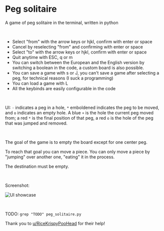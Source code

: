 # Peg solitaire
A game of peg solitaire in the terminal, written in python

<br>

- Select "from" with the arrow keys or hjkl, confirm with enter or space
- Cancel by reselecting "from" and confirming with enter or space
- Select "to" with the arrow keys or hjkl, confirm with enter or space
- Quit anytime with ESC, q or m
- You can switch between the European and the English version by switching a boolean in the code, a custom board is also possible.
- You can save a game with s or J, you can't save a game after selecting a peg, for technical reasons (I suck a programming)
- You can load a game with L
- All the keybinds are easily configurable in the code

<br>

UI: `·` indicates a peg in a hole, `*` emboldened indicates the peg to be moved,
and `o` indicates an empty hole. A blue `¤` is the hole the current peg moved from;
a red `*` is the final position of that peg, a red `o` is the hole of the peg that was jumped and removed.

<br>

The goal of the game is to empty the board except for one center peg.

To reach that goal you can move a piece. You can only move a piece by "jumping"
over another one, "eating" it in the process.

The destination must be empty.

<br>

Screenshot:

![UI showcase](https://gist.github.com/anakojm/f6ef6eba4160d95a59cfa3d500244051/raw/33848f36bfda2865ddaf2a5af69d1eac6794bfa6/showcase.png)

<br>

TODO: `grep "TODO" peg_solitaire.py`

Thank you to [u/RiceKrispyPooHead](https://www.reddit.com/user/RiceKrispyPooHead/) for their help!
